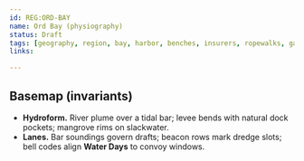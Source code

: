 ```yaml
---
id: REG:ORD-BAY
name: Ord Bay (physiography)
status: Draft
tags: [geography, region, bay, harbor, benches, insurers, ropewalks, gardens]
links:

---
```

## Basemap (invariants)
- **Hydroform.** River plume over a tidal bar; levee bends with natural dock pockets; mangrove rims on slackwater.
- **Lanes.** Bar soundings govern drafts; beacon rows mark dredge slots; bell codes align **Water Days** to convoy windows.